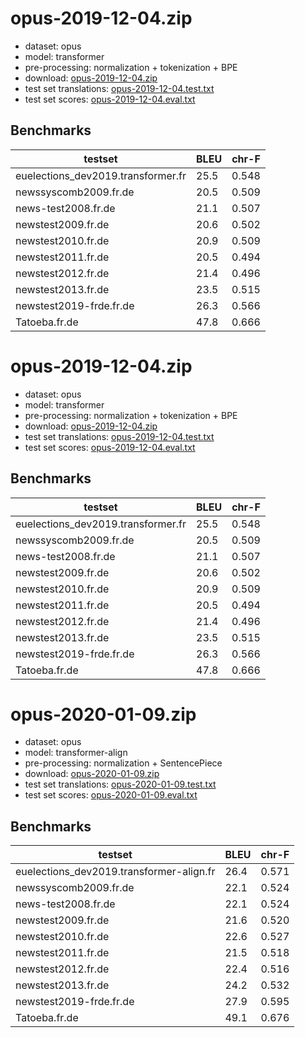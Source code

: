 # opus-2019-12-04.zip

* dataset: opus
* model: transformer
* pre-processing: normalization + tokenization + BPE
* download: [opus-2019-12-04.zip](https://object.pouta.csc.fi/OPUS-MT-models/fr-de/opus-2019-12-04.zip)
* test set translations: [opus-2019-12-04.test.txt](https://object.pouta.csc.fi/OPUS-MT-models/fr-de/opus-2019-12-04.test.txt)
* test set scores: [opus-2019-12-04.eval.txt](https://object.pouta.csc.fi/OPUS-MT-models/fr-de/opus-2019-12-04.eval.txt)

## Benchmarks

| testset               | BLEU  | chr-F |
|-----------------------|-------|-------|
| euelections_dev2019.transformer.fr 	| 25.5 	| 0.548 |
| newssyscomb2009.fr.de 	| 20.5 	| 0.509 |
| news-test2008.fr.de 	| 21.1 	| 0.507 |
| newstest2009.fr.de 	| 20.6 	| 0.502 |
| newstest2010.fr.de 	| 20.9 	| 0.509 |
| newstest2011.fr.de 	| 20.5 	| 0.494 |
| newstest2012.fr.de 	| 21.4 	| 0.496 |
| newstest2013.fr.de 	| 23.5 	| 0.515 |
| newstest2019-frde.fr.de 	| 26.3 	| 0.566 |
| Tatoeba.fr.de 	| 47.8 	| 0.666 |

# opus-2019-12-04.zip

* dataset: opus
* model: transformer
* pre-processing: normalization + tokenization + BPE
* download: [opus-2019-12-04.zip](https://object.pouta.csc.fi/OPUS-MT-models/fr-de/opus-2019-12-04.zip)
* test set translations: [opus-2019-12-04.test.txt](https://object.pouta.csc.fi/OPUS-MT-models/fr-de/opus-2019-12-04.test.txt)
* test set scores: [opus-2019-12-04.eval.txt](https://object.pouta.csc.fi/OPUS-MT-models/fr-de/opus-2019-12-04.eval.txt)

## Benchmarks

| testset               | BLEU  | chr-F |
|-----------------------|-------|-------|
| euelections_dev2019.transformer.fr 	| 25.5 	| 0.548 |
| newssyscomb2009.fr.de 	| 20.5 	| 0.509 |
| news-test2008.fr.de 	| 21.1 	| 0.507 |
| newstest2009.fr.de 	| 20.6 	| 0.502 |
| newstest2010.fr.de 	| 20.9 	| 0.509 |
| newstest2011.fr.de 	| 20.5 	| 0.494 |
| newstest2012.fr.de 	| 21.4 	| 0.496 |
| newstest2013.fr.de 	| 23.5 	| 0.515 |
| newstest2019-frde.fr.de 	| 26.3 	| 0.566 |
| Tatoeba.fr.de 	| 47.8 	| 0.666 |

# opus-2020-01-09.zip

* dataset: opus
* model: transformer-align
* pre-processing: normalization + SentencePiece
* download: [opus-2020-01-09.zip](https://object.pouta.csc.fi/OPUS-MT-models/fr-de/opus-2020-01-09.zip)
* test set translations: [opus-2020-01-09.test.txt](https://object.pouta.csc.fi/OPUS-MT-models/fr-de/opus-2020-01-09.test.txt)
* test set scores: [opus-2020-01-09.eval.txt](https://object.pouta.csc.fi/OPUS-MT-models/fr-de/opus-2020-01-09.eval.txt)

## Benchmarks

| testset               | BLEU  | chr-F |
|-----------------------|-------|-------|
| euelections_dev2019.transformer-align.fr 	| 26.4 	| 0.571 |
| newssyscomb2009.fr.de 	| 22.1 	| 0.524 |
| news-test2008.fr.de 	| 22.1 	| 0.524 |
| newstest2009.fr.de 	| 21.6 	| 0.520 |
| newstest2010.fr.de 	| 22.6 	| 0.527 |
| newstest2011.fr.de 	| 21.5 	| 0.518 |
| newstest2012.fr.de 	| 22.4 	| 0.516 |
| newstest2013.fr.de 	| 24.2 	| 0.532 |
| newstest2019-frde.fr.de 	| 27.9 	| 0.595 |
| Tatoeba.fr.de 	| 49.1 	| 0.676 |


